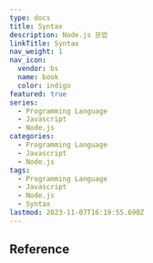 ```yaml
---
type: docs
title: Syntax
description: Node.js 문법
linkTitle: Syntax
nav_weight: 1
nav_icon:
  vendor: bs
  name: book
  color: indigo
featured: true
series:
  - Programming Language
  - Javascript
  - Node.js
categories:
  - Programming Language
  - Javascript
  - Node.js
tags:
  - Programming Language
  - Javascript
  - Node.js
  - Syntax
lastmod: 2023-11-07T16:19:55.690Z
---
```


## Reference
